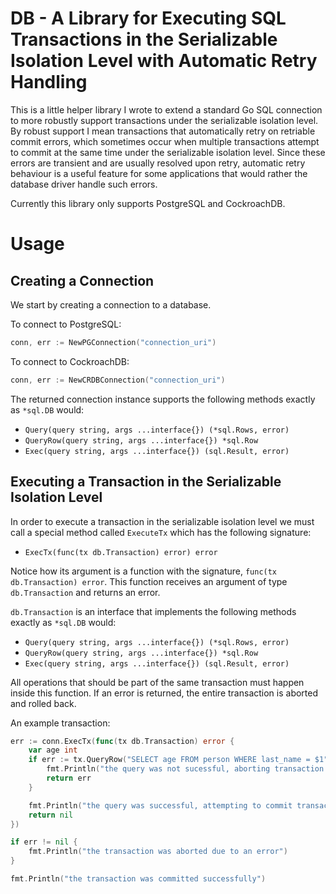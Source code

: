 # DB - A Library for Executing SQL Transactions in the Serializable Isolation Level with Automatic Retry Handling

This is a little helper library I wrote to extend a standard Go SQL connection to more robustly support transactions under the serializable isolation level. By robust support I mean transactions that automatically retry on retriable commit errors, which sometimes occur when multiple transactions attempt to commit at the same time under the serializable isolation level. Since these errors are transient and are usually resolved upon retry, automatic retry behaviour is a useful feature for some applications that would rather the database driver handle such errors.

Currently this library only supports PostgreSQL and CockroachDB.

# Usage
## Creating a Connection
We start by creating a connection to a database.

To connect to PostgreSQL:
```go
conn, err := NewPGConnection("connection_uri")
```

To connect to CockroachDB:
```go
conn, err := NewCRDBConnection("connection_uri")
```

The returned connection instance supports the following methods exactly as `*sql.DB` would:
- `Query(query string, args ...interface{}) (*sql.Rows, error)`
- `QueryRow(query string, args ...interface{}) *sql.Row`
- `Exec(query string, args ...interface{}) (sql.Result, error)`

## Executing a Transaction in the Serializable Isolation Level
In order to execute a transaction in the serializable isolation level we must call a special method called `ExecuteTx` which has the following signature:
- `ExecTx(func(tx db.Transaction) error) error`

Notice how its argument is a function with the signature, `func(tx db.Transaction) error`.
This function receives an argument of type `db.Transaction` and returns an error.

`db.Transaction` is an interface that implements the following methods exactly as `*sql.DB` would:
- `Query(query string, args ...interface{}) (*sql.Rows, error)`
- `QueryRow(query string, args ...interface{}) *sql.Row`
- `Exec(query string, args ...interface{}) (sql.Result, error)`

All operations that should be part of the same transaction must happen inside this function.
If an error is returned, the entire transaction is aborted and rolled back.

An example transaction:
```go
err := conn.ExecTx(func(tx db.Transaction) error {
    var age int
    if err := tx.QueryRow("SELECT age FROM person WHERE last_name = $1", "Jones").Scan(&age); err != nil {
        fmt.Println("the query was not sucessful, aborting transaction...")
        return err
    }

    fmt.Println("the query was successful, attempting to commit transaction...")
    return nil
})

if err != nil {
    fmt.Println("the transaction was aborted due to an error")
}

fmt.Println("the transaction was committed successfully")
```